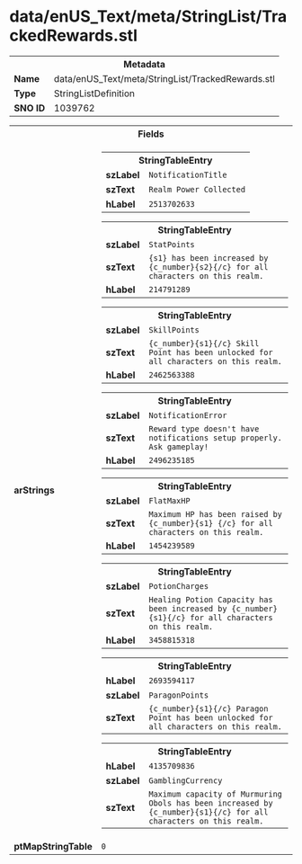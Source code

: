 <h1>data/enUS_Text/meta/StringList/TrackedRewards.stl</h1><table><tr><th colspan="100%">Metadata</th></tr><tr><td><b>Name</b></td><td>data/enUS_Text/meta/StringList/TrackedRewards.stl</td></tr><tr><td><b>Type</b></td><td>StringListDefinition</td></tr><tr><td><b>SNO ID</b></td><td>1039762</td></tr></table>

<table><tr><th colspan="100%">Fields</th></tr><tr><td><b>arStrings</b></td><td><table><tr><th colspan="100%">StringTableEntry</th></tr><tr><td><b>szLabel</b></td><td><code>NotificationTitle</code></td></tr><tr><td><b>szText</b></td><td><code>Realm Power Collected</code></td></tr><tr><td><b>hLabel</b></td><td><code>2513702633</code></td></tr></table>


<table><tr><th colspan="100%">StringTableEntry</th></tr><tr><td><b>szLabel</b></td><td><code>StatPoints</code></td></tr><tr><td><b>szText</b></td><td><code>{s1} has been increased by {c_number}{s2}{/c} for all characters on this realm.</code></td></tr><tr><td><b>hLabel</b></td><td><code>214791289</code></td></tr></table>


<table><tr><th colspan="100%">StringTableEntry</th></tr><tr><td><b>szLabel</b></td><td><code>SkillPoints</code></td></tr><tr><td><b>szText</b></td><td><code>{c_number}{s1}{/c} Skill Point has been unlocked for all characters on this realm.</code></td></tr><tr><td><b>hLabel</b></td><td><code>2462563388</code></td></tr></table>


<table><tr><th colspan="100%">StringTableEntry</th></tr><tr><td><b>szLabel</b></td><td><code>NotificationError</code></td></tr><tr><td><b>szText</b></td><td><code>Reward type doesn't have notifications setup properly. Ask gameplay!</code></td></tr><tr><td><b>hLabel</b></td><td><code>2496235185</code></td></tr></table>


<table><tr><th colspan="100%">StringTableEntry</th></tr><tr><td><b>szLabel</b></td><td><code>FlatMaxHP</code></td></tr><tr><td><b>szText</b></td><td><code>Maximum HP has been raised by {c_number}{s1} {/c} for all characters on this realm.</code></td></tr><tr><td><b>hLabel</b></td><td><code>1454239589</code></td></tr></table>


<table><tr><th colspan="100%">StringTableEntry</th></tr><tr><td><b>szLabel</b></td><td><code>PotionCharges</code></td></tr><tr><td><b>szText</b></td><td><code>Healing Potion Capacity has been increased by {c_number}{s1}{/c} for all characters on this realm.</code></td></tr><tr><td><b>hLabel</b></td><td><code>3458815318</code></td></tr></table>


<table><tr><th colspan="100%">StringTableEntry</th></tr><tr><td><b>hLabel</b></td><td><code>2693594117</code></td></tr><tr><td><b>szLabel</b></td><td><code>ParagonPoints</code></td></tr><tr><td><b>szText</b></td><td><code>{c_number}{s1}{/c} Paragon Point has been unlocked for all characters on this realm.</code></td></tr></table>


<table><tr><th colspan="100%">StringTableEntry</th></tr><tr><td><b>hLabel</b></td><td><code>4135709836</code></td></tr><tr><td><b>szLabel</b></td><td><code>GamblingCurrency</code></td></tr><tr><td><b>szText</b></td><td><code>Maximum capacity of Murmuring Obols has been increased by {c_number}{s1}{/c} for all characters on this realm.</code></td></tr></table>


</td></tr><tr><td><b>ptMapStringTable</b></td><td><code>0</code></td></tr></table>

